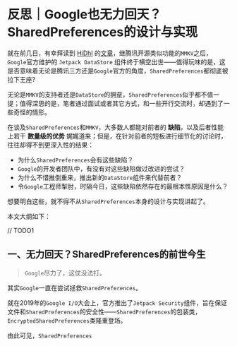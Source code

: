 # 反思｜Google也无力回天？SharedPreferences的设计与实现

就在前几日，有幸拜读到 [HiDhl](https://juejin.im/user/2594503168898744) 的[文章](https://juejin.im/post/6881442312560803853)，继腾讯开源类似功能的`MMKV`之后，`Google`官方维护的 `Jetpack DataStore` 组件终于横空出世——值得玩味的是，这是否意味着无论是腾讯三方还是`Google`官方的角度，`SharedPreferences`都彻底被拉下王座?

无论是`MMKV`的支持者还是`DataStore`的拥趸，`SharedPreferences`似乎都不值一提；值得深思的是，笔者通过面试或者其它方式，和一些开行交流时，却遇到了一些奇怪的情形。

在谈及`SharedPreferences`和`MMKV`，大多数人都能对前者的 **缺陷**，以及后者性能上若干 **数量级的优势** 娓娓道来；但是，在针对前者的短板进行细节化的讨论时，往往却得不到更深入性的结果：

* 为什么`SharedPreferences`会有这些缺陷？
* `Google`的开发者团队中，有没有对这些缺陷做过改进的尝试？
* 为什么不惜推倒重来，推出新的`DataStore`组件来代替前者？
* 令`Google`工程师掣肘，时隔今日，这些缺陷依然存在的最根本性原因是什么？

想要明白这些，就不得不从`SharedPreferences`本身的设计与实现讲起了。

本文大纲如下：

// TODO1

## 一、无力回天？SharedPreferences的前世今生

> `Google`尽力了，这仗没法打。

其实`Google`一直在尝试拯救`SharedPreferences`。

就在2019年的`Google I/O`大会上，官方推出了`Jetpack Security`组件，旨在保证文件和`SharedPreferences`的安全性——`SharedPreferences`的包装类，`EncryptedSharedPreferences`类隆重登场。

由此可见，`SharedPreferences`
